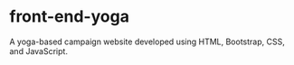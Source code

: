 # front-end-yoga
A yoga-based campaign website developed using HTML, Bootstrap, CSS, and JavaScript.
